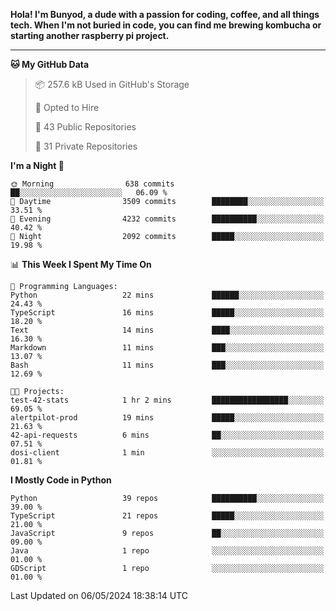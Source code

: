 <p>
<b>Hola! I'm Bunyod, a dude with a passion for coding, coffee, and all things tech. When I'm not buried in code, you can find me brewing kombucha or starting another raspberry pi project.</b>
</p>

---

<!--START_SECTION:waka-->
**🐱 My GitHub Data** 

> 📦 257.6 kB Used in GitHub's Storage 
 > 
> 💼 Opted to Hire
 > 
> 📜 43 Public Repositories 
 > 
> 🔑 31 Private Repositories 
 > 
**I'm a Night 🦉** 

```text
🌞 Morning                638 commits         ██░░░░░░░░░░░░░░░░░░░░░░░   06.09 % 
🌆 Daytime                3509 commits        ████████░░░░░░░░░░░░░░░░░   33.51 % 
🌃 Evening                4232 commits        ██████████░░░░░░░░░░░░░░░   40.42 % 
🌙 Night                  2092 commits        █████░░░░░░░░░░░░░░░░░░░░   19.98 % 
```


📊 **This Week I Spent My Time On** 

```text
💬 Programming Languages: 
Python                   22 mins             ██████░░░░░░░░░░░░░░░░░░░   24.43 % 
TypeScript               16 mins             █████░░░░░░░░░░░░░░░░░░░░   18.20 % 
Text                     14 mins             ████░░░░░░░░░░░░░░░░░░░░░   16.30 % 
Markdown                 11 mins             ███░░░░░░░░░░░░░░░░░░░░░░   13.07 % 
Bash                     11 mins             ███░░░░░░░░░░░░░░░░░░░░░░   12.69 % 

🐱‍💻 Projects: 
test-42-stats            1 hr 2 mins         █████████████████░░░░░░░░   69.05 % 
alertpilot-prod          19 mins             █████░░░░░░░░░░░░░░░░░░░░   21.63 % 
42-api-requests          6 mins              ██░░░░░░░░░░░░░░░░░░░░░░░   07.51 % 
dosi-client              1 min               ░░░░░░░░░░░░░░░░░░░░░░░░░   01.81 % 
```

**I Mostly Code in Python** 

```text
Python                   39 repos            ██████████░░░░░░░░░░░░░░░   39.00 % 
TypeScript               21 repos            █████░░░░░░░░░░░░░░░░░░░░   21.00 % 
JavaScript               9 repos             ██░░░░░░░░░░░░░░░░░░░░░░░   09.00 % 
Java                     1 repo              ░░░░░░░░░░░░░░░░░░░░░░░░░   01.00 % 
GDScript                 1 repo              ░░░░░░░░░░░░░░░░░░░░░░░░░   01.00 % 
```




 Last Updated on 06/05/2024 18:38:14 UTC
<!--END_SECTION:waka-->
